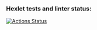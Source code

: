 ### Hexlet tests and linter status:
[![Actions Status](https://github.com/TarakanovAndrey/python-project-83/workflows/hexlet-check/badge.svg)](https://github.com/TarakanovAndrey/python-project-83/actions)